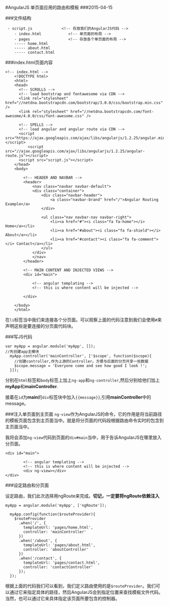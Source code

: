 #AngularJS 单页面应用的路由和模板
###2015-04-15

###文件结构
```
 - script.js             <!-- 存放我们的AngularJS代码 -->
    - index.html            <!-- 单页面的布局 -->
    - pages                 <!-- 存放各个单页面的布局 -->
    ----- home.html
    ----- about.html
    ----- contact.html
```

###index.html页面内容

```
<!-- index.html -->
    <!DOCTYPE html>
    <html>
    <head>
      <!-- SCROLLS -->
      <!-- load bootstrap and fontawesome via CDN -->
      <link rel="stylesheet" href="//netdna.bootstrapcdn.com/bootstrap/3.0.0/css/bootstrap.min.css" />
      <link rel="stylesheet" href="//netdna.bootstrapcdn.com/font-awesome/4.0.0/css/font-awesome.css" />

      <!-- SPELLS -->
      <!-- load angular and angular route via CDN -->
      <script src="https://ajax.googleapis.com/ajax/libs/angularjs/1.2.25/angular.min.js"></script>
          <script src="//ajax.googleapis.com/ajax/libs/angularjs/1.2.25/angular-route.js"></script>
      <script src="script.js"></script>
    </head>
    <body>

        <!-- HEADER AND NAVBAR -->
        <header>
            <nav class="navbar navbar-default">
            <div class="container">
                <div class="navbar-header">
                    <a class="navbar-brand" href="/">Angular Routing Example</a>
                </div>

                <ul class="nav navbar-nav navbar-right">
                    <li><a href="#"><i class="fa fa-home"></i> Home</a></li>
                    <li><a href="#about"><i class="fa fa-shield"></i> About</a></li>
                    <li><a href="#contact"><i class="fa fa-comment"></i> Contact</a></li>
                </ul>
            </div>
            </nav>
        </header>

        <!-- MAIN CONTENT AND INJECTED VIEWS -->
        <div id="main">

            <!-- angular templating -->
            <!-- this is where content will be injected -->

        </div>

    </body>
    </html>

```

在`li`标签当中我们来连接各个分页面。可以观察上面的代码注意到我们会使用`#`来声明这些是要连接的分页面代码块。

###写JS代码

```
var myApp = angular.module('myApp', []);
//先创建app主模块
  myApp.controller('mainController', ['$scope', function($scope){
    //创建controller,作为上游的Controller。方便与后面的分页共享一些数据
    $scope.message = 'Everyone come and see how good I look !';
  }]);

```

分别在`html`标签和`body`标签上加上`ng-app`和`ng-controller`,然后分别给他们加上**myApp**和**mainController**.

接着在`id`为**main**的`div`标签块中加入`{{message}}`,引用**mainController**中的message。

###注入单页面到主页面
`ng-view`作为AngularJS的命令，它的作用是将当前路径的模板页面包含到主页面当中。就是将分页面的代码段根据路由命令实时的包含到主页面当中。

我将会添加`ng-view`代码到页面的`div#main`当中，用于告诉AngularJS在哪里放入分页面。

```
<div id="main">

        <!-- angular templating -->
        <!-- this is where content will be injected -->
        <div ng-view></div>
</div>
```

###设定路由和分页面

设定路由，我们此次选择用ngRoute来完成。**切记，一定要将ngRoute依赖注入**

```
myApp = angular.module('myApp', ['ngRoute']);

  myApp.config(function($routeProvider){
    $routeProvider
      .when('/', {
        templateUrl: 'pages/home.html',
        controller: 'mainController'
      })
      .when('/about', {
        templateUrl: 'pages/about.html',
        controller: 'aboutController'
      })
      .when('/contact', {
        templateUrl: 'pages/contact.html',
        controller: 'contactController'
      });
  });
```

根据上面的代码我们可以看到，我们定义路由使用的是`$routeProvider`。我们可以通过它来指定具体的路径，然后AngularJS会到指定位置来查找模板文件代码。当然，也可以通过它来具体指定该页面所要包含的控制器。